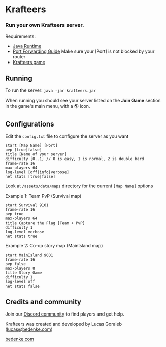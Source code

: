 # Krafteers

### Run your own Krafteers **server**.

Requirements:
- [Java Runtime](https://www.java.com/en/download/manual.jsp)
- [Port Forwarding Guide](https://www.noip.com/support/knowledgebase/general-port-forwarding-guide) Make sure your [Port] is not blocked by your router
- [Krafteers game](https://krafteers.com)

## Running

To run the server: `java -jar krafteers.jar`

When running you should see your server listed on the **Join Game** section in the game's main menu, with a 🌎 icon.

## Configurations

Edit the `config.txt` file to configure the server as you want

```
start [Map Name] [Port]
pvp [true|false]
title [Name of your server]
difficulty [0..1] // 0 is easy, 1 is normal, 2 is double hard
frame-rate 16
max-players 64
log-level [off|info|verbose]
net stats [true|false]
```

Look at `/assets/data/maps` directory for the current `[Map Name]` options

Example 1: Team PvP (Survival map)

```
start Survival 9101
frame-rate 16
pvp true
max-players 64
title Capture the Flag [Team + PvP]
difficulty 1
log-level verbose
net stats true
```

Example 2: Co-op story map (MainIsland map)

```
start MainIsland 9001
frame-rate 16
pvp false
max-players 8
title Story Game
difficulty 1
log-level off
net stats false
```


## Credits and community

Join our [Discord community](https://discord.gg/QaRjHFmhnG) to find players and get help.

Krafteers was created and developed by Lucas Goraieb (lucas@bedenke.com) 

[bedenke.com](bedenke.com)
